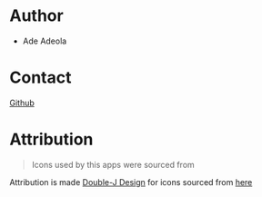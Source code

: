 # Author

- Ade Adeola

# Contact

[Github]()

# Attribution

> Icons used by this apps were sourced from

Attribution is made [Double-J Design](http://www.doublejdesign.co.uk) for icons sourced from [here](http://www.iconarchive.com/show/origami-colored-pencil-icons-by-double-j-design.4.html)
